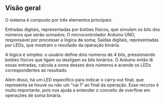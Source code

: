 ## Visão geral

O sistema é composto por três elementos principais:

Entradas digitais, representadas por botões físicos, que simulam os bits dos números que serão somados;
O microcontrolador Arduino UNO, responsável por processar a lógica da soma;
Saídas digitais, representadas por LEDs, que mostram o resultado da operação binária.

A lógica é simples: o usuário define dois números de 4 bits, pressionando botões físicos que ligam ou desligam os bits binários. O Arduino então lê essas entradas, calcula a soma desses dois números e acende os LEDs correspondentes ao resultado.

Além disso, há um LED específico para indicar o carry-out final, que representa se houve ou não um “vai 1” ao final da operação. Esse recurso é muito importante, pois nos ajuda a entender o conceito de overflow em operações de soma binária.
